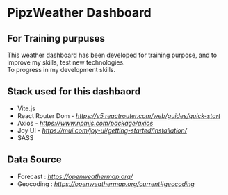 # PipzWeather Dashboard

## For Training purpuses

This weather dashboard has been developed for training purpose, and to improve my skills, test new technologies.  
To progress in my development skills.

## Stack used for this dashbaord

- Vite.js
- React Router Dom - _https://v5.reactrouter.com/web/guides/quick-start_
- Axios - _https://www.npmjs.com/package/axios_
- Joy UI - _https://mui.com/joy-ui/getting-started/installation/_
- SASS

## Data Source

- Forecast : _https://openweathermap.org/_
- Geocoding : _https://openweathermap.org/current#geocoding_
